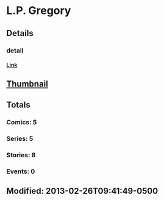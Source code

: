 # L.P.  Gregory 
## Details
### detail
#### [Link](http://marvel.com/comics/creators/6631/lp_gregory?utm_campaign=apiRef&utm_source=225578a89fc76f3d20fbffda5d17a88d)
## [Thumbnail](http://i.annihil.us/u/prod/marvel/i/mg/b/40/image_not_available.jpg)
## Totals
### Comics: 5
### Series: 5
### Stories: 8
### Events: 0
## Modified: 2013-02-26T09:41:49-0500